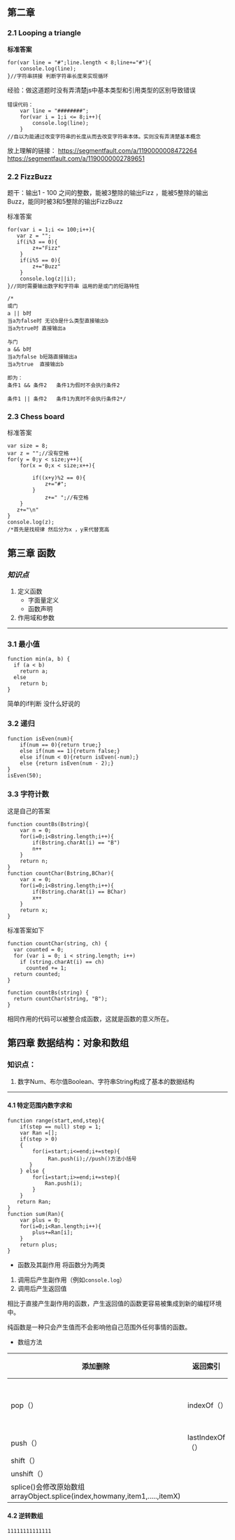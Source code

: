 ## 第二章
### 2.1 Looping a triangle

**标准答案**
```
for(var line = "#";line.length < 8;line+="#"){
    console.log(line);
}//字符串拼接 判断字符串长度来实现循环
```
经验：做这道题时没有弄清楚js中基本类型和引用类型的区别导致错误
```
错误代码：
    var line = "########";
    for(var i = 1;i <= 8;i++){
        console.log(line);
    }
//自以为能通过改变字符串的长度从而去改变字符串本体。实则没有弄清楚基本概念
```
放上理解的链接：
https://segmentfault.com/a/1190000008472264
https://segmentfault.com/a/1190000002789651

### 2.2 FizzBuzz
题干：输出1 - 100 之间的整数，能被3整除的输出Fizz
，能被5整除的输出Buzz，能同时被3和5整除的输出FizzBuzz

标准答案
```
for(var i = 1;i <= 100;i++){
   var z = "";
   if(i%3 == 0){
        z+="Fizz"
    }
    if(i%5 == 0){
        z+="Buzz"
    }
    console.log(z||i);
}//同时需要输出数字和字符串 运用的是或门的短路特性

/*
或门
a || b时 
当a为false时 无论b是什么类型直接输出b
当a为true时 直接输出a

与门
a && b时
当a为false b短路直接输出a
当a为true  直接输出b

即为：
条件1 && 条件2   条件1为假时不会执行条件2

条件1 || 条件2   条件1为真时不会执行条件2*/
```

### 2.3 Chess board
标准答案
```
var size = 8; 
var z = "";//没有空格
for(y = 0;y < size;y++){
    for(x = 0;x < size;x++){
        
        if((x+y)%2 == 0){
            z+="#";
        }
            z+=" ";//有空格
    }
   z+="\n"
}
console.log(z);
/*首先是找规律 然后分为x ，y来代替宽高 
```
## 第三章 函数
### *知识点*
1. 定义函数
    + 字面量定义
    + 函数声明
2. 作用域和参数
<hr/>

### 3.1 最小值
```
function min(a, b) {
  if (a < b)
    return a;
  else
    return b;
}
```
简单的if判断 没什么好说的

### 3.2 递归
```
function isEven(num){
    if(num == 0){return true;}
    else if(num == 1){return false;}
    else if(num < 0){return isEven(-num);}
    else {return isEven(num - 2);}
}
isEven(50);
```

### 3.3 字符计数
这是自己的答案
```
function countBs(Bstring){
    var n = 0;
    for(i=0;i<Bstring.length;i++){
        if(Bstring.charAt(i) == "B")
        n++
    }
    return n;
}
function countChar(Bstring,BChar){
    var x = 0;
    for(i=0;i<Bstring.length;i++){
        if(Bstring.charAt(i) == BChar)
        x++
    }
    return x;
}
```
标准答案如下
```
function countChar(string, ch) {
  var counted = 0;
  for (var i = 0; i < string.length; i++)
    if (string.charAt(i) == ch)
      counted += 1;
  return counted;
}

function countBs(string) {
  return countChar(string, "B");
}
```
相同作用的代码可以被整合成函数，这就是函数的意义所在。     

## 第四章 数据结构：对象和数组
### 知识点：
1. 数字Num、布尔值Boolean、字符串String构成了基本的数据结构


<hr>

#### 4.1 特定范围内数字求和
```
function range(start,end,step){
    if(step == null) step = 1;
    var Ran =[];
    if(step > 0)
    {
        for(i=start;i<=end;i+=step){
             Ran.push(i);//push()方法小括号
       }
    } else {
        for(i=start;i>=end;i+=step){
            Ran.push(i);
        }
    }
   return Ran; 
}
function sum(Ran){
    var plus = 0;
    for(i=0;i<Ran.length;i++){
        plus+=Ran[i];
    }
    return plus;
}
```
- 函数及其副作用
    将函数分为两类
    
1. 调用后产生副作用（例如`console.log`）
2. 调用后产生返回值

相比于直接产生副作用的函数，产生返回值的函数更容易被集成到新的编程环境中。

纯函数是一种只会产生值而不会影响他自己范围外任何事情的函数。

- 数组方法
  

添加删除 | 返回索引| 返回值 | 拼接字符串
---|---|---|---
pop（） | indexOf（） | slice（）不会修改数组| concat（）
push（） | lastIndexOf（） |  | join（）
shift（） |  |  |
unshift（） |  |  | 
splice()会修改原始数组 arrayObject.splice(index,howmany,item1,.....,itemX) | | | 

#### 4.2 逆转数组
```
11111111111111
```